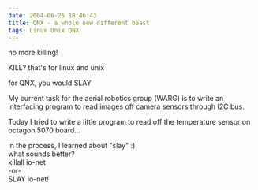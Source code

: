 ```yaml
---
date: 2004-06-25 18:46:43
title: QNX - a whole new different beast
tags: Linux Unix QNX
---
```

no more killing!

KILL? that's for linux and unix

for QNX, you would SLAY

My current task for the aerial robotics group (WARG) is to write an interfacing
program to read images off camera sensors through I2C bus.

Today I tried to write a little program to read off the temperature sensor on
octagon 5070 board...

in the process, I learned about "slay" :)  
what sounds better?  
killall io-net  
-or-  
SLAY io-net!
